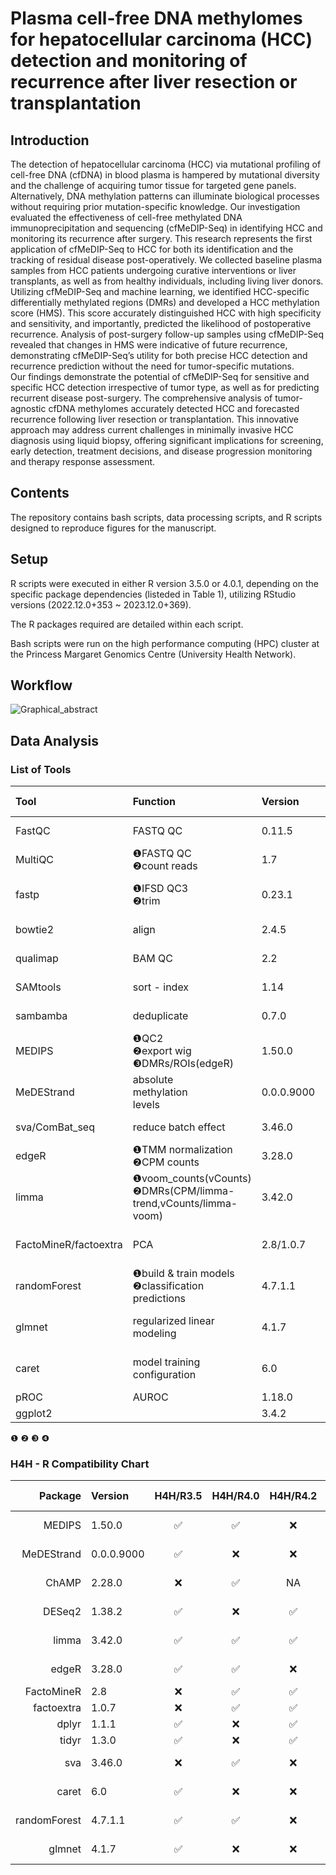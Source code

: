 # Plasma cell-free DNA methylomes for hepatocellular carcinoma (HCC) detection and monitoring of recurrence after liver resection or transplantation

## Introduction
The detection of hepatocellular carcinoma (HCC) via mutational profiling of cell-free DNA (cfDNA) in blood plasma is hampered by mutational diversity and the challenge of acquiring tumor tissue for targeted gene panels. Alternatively, DNA methylation patterns can illuminate biological processes without requiring prior mutation-specific knowledge. Our investigation evaluated the effectiveness of cell-free methylated DNA immunoprecipitation and sequencing (cfMeDIP-Seq) in identifying HCC and monitoring its recurrence after surgery.
This research represents the first application of cfMeDIP-Seq to HCC for both its identification and the tracking of residual disease post-operatively. We collected baseline plasma samples from HCC patients undergoing curative interventions or liver transplants, as well as from healthy individuals, including living liver donors. Utilizing cfMeDIP-Seq and machine learning, we identified HCC-specific differentially methylated regions (DMRs) and developed a HCC methylation score (HMS). This score accurately distinguished HCC with high specificity and sensitivity, and importantly, predicted the likelihood of postoperative recurrence. Analysis of post-surgery follow-up samples using cfMeDIP-Seq revealed that changes in HMS were indicative of future recurrence, demonstrating cfMeDIP-Seq’s utility for both precise HCC detection and recurrence prediction without the need for tumor-specific mutations.  
Our findings demonstrate the potential of cfMeDIP-Seq for sensitive and specific HCC detection irrespective of tumor type, as well as for predicting recurrent disease post-surgery. The comprehensive analysis of tumor-agnostic cfDNA methylomes accurately detected HCC and forecasted recurrence following liver resection or transplantation. This innovative approach may address current challenges in minimally invasive HCC diagnosis using liquid biopsy, offering significant implications for screening, early detection, treatment decisions, and disease progression monitoring and therapy response assessment.

## Contents
The repository contains bash scripts, data processing scripts, and R scripts designed to reproduce figures for the manuscript.

## Setup
R scripts were executed in either R version 3.5.0 or 4.0.1, depending on the specific package dependencies (listeded in Table 1), utilizing RStudio versions (2022.12.0+353 ~ 2023.12.0+369).  

The R packages required are detailed within each script.  

Bash scripts were run on the high performance computing (HPC) cluster at the Princess Margaret Genomics Centre (University Health Network).

## Workflow
![Graphical_abstract](https://github.com/pughlab/HCC_cfMeDIP/assets/109993615/91b31a5c-1920-4214-99c9-5d5c28981fb4)

## Data Analysis
### List of Tools
|Tool         | Function                                   | Version    | Running Platform  | Language | Alternative | Link                                                             |
|:--------------|:---------------------------------------------------------|:------------|:--------------------------|:----------|:----------------------------|:------------------------------------------------------------------|
| FastQC       | FASTQ QC                                   | 0.11.5     | H4H / shell        | Java     |                            | http://www.bioinformatics.babraham.ac.uk/projects/fastqc        |
| MultiQC      | ❶FASTQ QC<br>❷count reads                       | 1.7        | H4H / shell        | Python   |                            | https://multiqc.info                                             |
| fastp        | ❶IFSD QC3<br>❷trim                              | 0.23.1     | H4H / shell        | C++      |❶Trim Galore<br>❷Trimmomatic<br>❸Cutadapt| https://github.com/OpenGene/fastp                  |
| bowtie2      | align                                      | 2.4.5      | H4H / shell        | C++      |BWA-mem                     | https://bowtie-bio.sourceforge.net/bowtie2/index.shtml          |
| qualimap     | BAM QC                                     | 2.2        | H4H / shell        | Java     |                            | http://qualimap.conesalab.org                                   |
| SAMtools     | sort - index                               | 1.14       | H4H / shell        | C        |Picard                      | http://www.htslib.org                                           |
| sambamba     | deduplicate                                | 0.7.0      | H4H / shell        | D        |❶SAMtools<br>❷Picard| https://lomereiter.github.io/sambamba                           |
| MEDIPS       | ❶QC2<br>❷export wig<br>❸DMRs/ROIs(edgeR)| 1.50.0     | H4H-R/3.5.0      | R        | DESeq2                      | https://doi.org/doi:10.18129/B9.bioc.MEDIPS                     |
| MeDEStrand   | <div style="width:100px">absolute methylation levels</div>| 0.0.0.9000 |H4H-R/3.5.0      | R        |   | https://github.com/jxu1234/MeDEStrand                           |
| sva/ComBat_seq | reduce batch effect                       | 3.46.0     |H4H-R/4.0.1      | R        |                            | https://github.com/zhangyuqing/ComBat-seq                       |
| edgeR        |❶TMM normalization<br>❷CPM counts | 3.28.0     |H4H-R/4.0.1      | R        |                            | https://bioconductor.org/packages/release/bioc/html/edgeR.html  |
| limma        |❶voom_counts(vCounts)<br>❷DMRs(CPM/limma-trend,vCounts/limma-voom)| 3.42.0 |❶H4H-R/4.0.1<br>❷RStudio | R  |                            | https://bioconductor.org/packages/release/bioc/html/limma.html  |
| FactoMineR/factoextra |PCA                              | 2.8/1.0.7  |❶H4H-R/4.0.1, RStudio | R  |                            | https://rpkgs.datanovia.com/factoextra/index.html               |
| randomForest |❶build & train models<br>❷classification predictions| 4.7.1.1 |❶H4H-R/3.5.0<br>❷RStudio | R  |                            | https://www.stat.berkeley.edu/users/breiman/RandomForests       |
| glmnet       | regularized linear modeling                | 4.1.7      |❶H4H-R/3.5.0<br>❷RStudio | R  |                            | https://glmnet.stanford.edu/index.html                          |
| caret        | model training configuration               | 6.0        |❶H4H-R/3.5.0<br>❷RStudio | R  |                            | https://topepo.github.io/caret                                  |
| pROC         | AUROC                                      | 1.18.0     | RStudio           | R        |                            | https://xrobin.github.io/pROC                                   |
| ggplot2      |                                            | 3.4.2      | RStudio           | R        |                            | https://ggplot2.tidyverse.org                                   |


❶ ❷ ❸ ❹

### H4H - R Compatibility Chart

|      Package | Version    | H4H/R3.5 | H4H/R4.0 | H4H/R4.2 | --mem  | Running Time |
| -----------: | :--------- | :------: | :------: | :------: | ------ | ------------ |
|       MEDIPS | 1.50.0     |   ✅    |    ✅     |  ❌  | ≥ 180G | ~1 day       |
|   MeDEStrand | 0.0.0.9000 |    ✅    |  ❌  |  ❌  | ≥ 180G | 1~2 days     |
|        ChAMP | 2.28.0     |  ❌  |    ✅     |    NA    | ≥ 300G | 1~2 days     |
|       DESeq2 | 1.38.2     |    ✅     |  ❌  |    ✅     | ≥ 180G | ~1 day       |
|        limma | 3.42.0     |    ✅     |    ✅     |    ✅     |        | 1~2 days     |
|        edgeR | 3.28.0     |    ✅     |    ✅    |  ❌  |        | 1~2 days     |
|   FactoMineR | 2.8        |  ❌  |    ✅    |    ✅    |        |              |
|   factoextra | 1.0.7      |  ❌  |    ✅     |    ✅     |        |              |
|        dplyr | 1.1.1      |    ✅    |  ❌  |    ✅     |        |              |
|        tidyr | 1.3.0      |    ✅     |  ❌  |    ✅     |        |              |
|          sva | 3.46.0     |  ❌ |    ✅     |  ❌ | ≥ 500G | ~1 day       |
|        caret | 6.0        |    ✅     |  ❌  |  ❌ | ≥ 80G  | ~2 days      |
| randomForest | 4.7.1.1    |    ✅    |    ✅     | ❌  | ≥ 80G  | ~2 days      |
|       glmnet | 4.1.7      |    ✅     |  ❌  |  ❌  | ≥ 80G  | ~2 days      |
